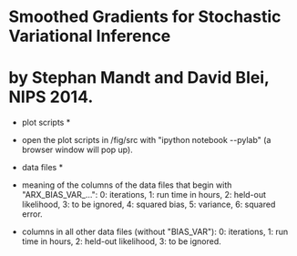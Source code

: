 # Smoothed Gradients for Stochastic Variational Inference
# by Stephan Mandt and David Blei, NIPS 2014.  



* plot scripts * 

- open the plot scripts in /fig/src with "ipython notebook --pylab" (a browser window will pop up).



* data files *

- meaning of the columns of the data files that begin with "ARX_BIAS_VAR_...":
  0: iterations, 1: run time in hours, 2: held-out likelihood, 3: to be ignored, 4: squared bias, 5: variance, 6: squared error.

- columns in all other data files (without "BIAS_VAR"):
  0: iterations, 1: run time in hours, 2: held-out likelihood, 3: to be ignored. 
